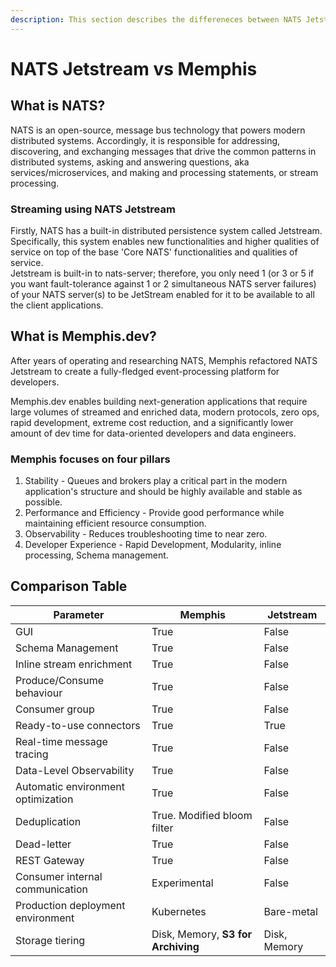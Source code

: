 ```yaml
---
description: This section describes the differeneces between NATS Jetstream and Memphis
---
```


# NATS Jetstream vs Memphis

## **What is NATS?**

​​NATS is an open-source, message bus technology that powers modern distributed systems. Accordingly, it is responsible for addressing, discovering, and exchanging messages that drive the common patterns in distributed systems, asking and answering questions, aka services/microservices, and making and processing statements, or stream processing.

### Streaming using NATS Jetstream

Firstly, NATS has a built-in distributed persistence system called Jetstream. Specifically, this system enables new functionalities and higher qualities of service on top of the base 'Core NATS' functionalities and qualities of service.\
Jetstream is built-in to nats-server; therefore, you only need 1 (or 3 or 5 if you want fault-tolerance against 1 or 2 simultaneous NATS server failures) of your NATS server(s) to be JetStream enabled for it to be available to all the client applications.

## **What is Memphis.dev?**

After years of operating and researching NATS, Memphis refactored NATS Jetstream to create a fully-fledged event-processing platform for developers.

Memphis.dev enables building next-generation applications that require large volumes of streamed and enriched data, modern protocols, zero ops, rapid development, extreme cost reduction, and a significantly lower amount of dev time for data-oriented developers and data engineers.

### **Memphis focuses on four pillars**

1. Stability - Queues and brokers play a critical part in the modern application's structure and should be highly available and stable as possible.
2. Performance and Efficiency - Provide good performance while maintaining efficient resource consumption.
3. Observability - Reduces troubleshooting time to near zero.
4. Developer Experience - Rapid Development, Modularity, inline processing, Schema management.

## Comparison Table

| Parameter                          | Memphis                            | Jetstream    |
| ---------------------------------- | ---------------------------------- | ------------ |
| GUI                                | True                               | False        |
| Schema Management                  | True                               | False        |
| Inline stream enrichment           | True                               | False        |
| Produce/Consume behaviour          | True                               | False        |
| Consumer group                     | True                               | False        |
| Ready-to-use connectors            | True                               | True         |
| Real-time message tracing          | True                               | False        |
| Data-Level Observability           | True                               | False        |
| Automatic environment optimization | True                               | False        |
| Deduplication                      | True. Modified bloom filter        | False        |
| Dead-letter                        | True                               | False        |
| REST Gateway                       | True                               | False        |
| Consumer internal communication    | Experimental                       | False        |
| Production deployment environment  | Kubernetes                         | Bare-metal   |
| Storage tiering                    | Disk, Memory, **S3 for Archiving** | Disk, Memory |
